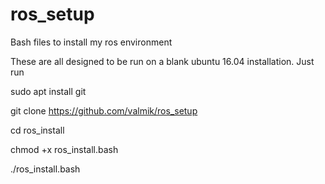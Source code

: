 # ros_setup
Bash files to install my ros environment

These are all designed to be run on a blank ubuntu 16.04 installation. Just run 

sudo apt install git

git clone https://github.com/valmik/ros_setup

cd ros_install

chmod +x ros_install.bash

./ros_install.bash
